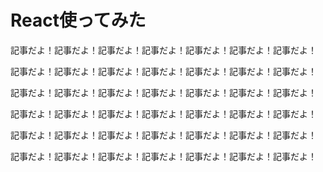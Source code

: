 # React使ってみた

記事だよ！記事だよ！記事だよ！記事だよ！記事だよ！記事だよ！記事だよ！

記事だよ！記事だよ！記事だよ！記事だよ！記事だよ！記事だよ！記事だよ！

記事だよ！記事だよ！記事だよ！記事だよ！記事だよ！記事だよ！記事だよ！

記事だよ！記事だよ！記事だよ！記事だよ！記事だよ！記事だよ！記事だよ！

記事だよ！記事だよ！記事だよ！記事だよ！記事だよ！記事だよ！記事だよ！

記事だよ！記事だよ！記事だよ！記事だよ！記事だよ！記事だよ！記事だよ！